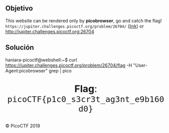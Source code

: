 ## Objetivo
This website can be rendered only by **picobrowser**, go and catch the flag! `https://jupiter.challenges.picoctf.org/problem/26704/` ([link](https://jupiter.challenges.picoctf.org/problem/26704/)) or http://jupiter.challenges.picoctf.org:26704
## Solución
haniara-picoctf@webshell:~$ curl https://jupiter.challenges.picoctf.org/problem/26704/flag -H "User-Agent:picobrowser" grep | pico
<div class="jumbotron"> <p class="lead"></p> <p
            style="text-align:center; font-size:30px;"><b>Flag</b>:
            <code>picoCTF{p1c0_s3cr3t_ag3nt_e9b160d0}</code></p> <!--
            <p><a class="btn btn-lg btn-success" href="admin"
            role="button">Click here for the flag!</a> --> <!-- </p>
            -->
        </div> <footer class="footer"> <p>&copy; PicoCTF 2019</p>
        </footer>
    </div> <script> $(document).ready(function(){


        $(".close").click(function(){
            $("myAlert").alert("close");
        });
    });
    </script> </body>
</html>curl: (6) Could not resolve host: grep
## Notas

